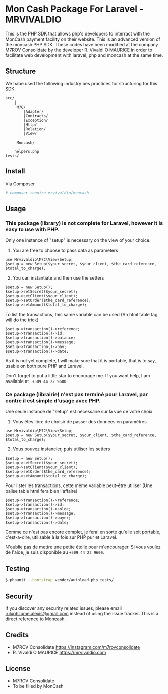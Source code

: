 # Mon Cash Package For Laravel - MRVIVALDIO

This is the PHP SDK that allows php's developers to interract with the MonCash payment facility on their website.
This is an advanced version of the moncash PHP SDK.
These codes have been modified at the company M7ROV Consolidate by the developer R. Vivaldi O MAURICE in order to facilitate web development with laravel, php and moncash at the same time.

## Structure

We habe used the following industry bes practices for structuring for this SDK.

```xpath
src/
    |
     M7C/
        |Adapter/
        |Contracts/
        |Exception/
        |Http/
        |Relation/
        |View/
        
     Moncash/
            
    helpers.php
tests/
```

## Install

Via Composer

``` bash
# composer require mrvivaldio/moncash
```

## Usage

### This package (library) is not complete for Laravel, however it is easy to use with PHP.
Only one instance of "setup" is necessary on the view of your choice.
1) You are free to choose to pass data as parameters



```injectablephp
use Mrvivaldio\M7C\View\Setup;
$setup = new Setup($your_secret, $your_client, $the_card_reference, $total_to_charge);
```

2) You can instantiate and then use the setters
```injectablephp
$setup = new Setup();
$setup->setSecret($your_secret);
$setup->setClient($your_client);
$setup->setOrder($the_card_reference);
$setup->setAmount($total_to_charge);
```

To list the transactions, this same variable can be used (An html table tag will do the trick)
```injectablephp
$setup->transaction()->reference;
$setup->transaction()->id;
$setup->transaction()->balance;
$setup->transaction()->message;
$setup->transaction()->pay;
$setup->transaction()->date;
```

As it is not yet complete, I will make sure that it is portable, that is to say, usable on both pure PHP and Laravel.

Don't forget to put a little star to encourage me.
If you want help, I am available at ``` +509 44 22 9600```.


### Ce package (librairie) n'est pas terminé pour Laravel, par contre il est simple d'usage avec PHP.

Une seule instance de "setup" est nécessaire sur la vue de votre choix.
1) Vous êtes libre de choisir de passer des données en paramètres

```injectablephp
use Mrvivaldio\M7C\View\Setup;
$setup = new Setup($your_secret, $your_client, $the_card_reference, $total_to_charge);
```


2) Vous pouvez instancier, puis utiliser les setters

```injectablephp
$setup = new Setup();
$setup->setSecret($your_secret);
$setup->setClient($your_client);
$setup->setOrder($the_card_reference);
$setup->setAmount($total_to_charge);
```


Pour lister les transactions, cette même variable peut-être utiliser (Une balise table html fera bien l'affaire)

```injectablephp
$setup->transaction()->reference;
$setup->transaction()->id;
$setup->transaction()->solde;
$setup->transaction()->message;
$setup->transaction()->payer;
$setup->transaction()->date;
```

Comme ce n'est pas encore complet, je ferai en sorte qu'elle soit portable, c'est-a-dire, utilisable à la fois sur PHP pur et Laravel.

N'oublie pas de mettre une petite étoile pour m'encourager.
Si vous voulez de l'aide, je suis disponible au ```+509 44 22 9600```.

## Testing

``` bash
$ phpunit --bootstrap vendor/autoload.php tests/.
```


## Security

If you discover any security related issues, please email rulxphilome.alexis@gmail.com instead of using the issue tracker.
This is a direct reference to Moncash.
## Credits

- M7ROV Consolidate https://instagram.com/m7rovconsolidate
- R. Vivaldi O MAURICE https://mrvivaldio.com

## License
- M7ROV Consolidate
- To be filled by MonCash
